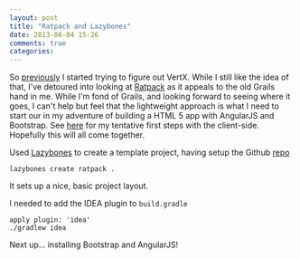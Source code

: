 ```yaml
---
layout: post
title: "Ratpack and Lazybones"
date: 2013-08-04 15:26
comments: true
categories: 
---
```

So [previously](/blog/2013/07/23/playing-with-vertx/) I started trying to figure out VertX.  While I still like the idea of that, I've detoured into looking at [Ratpack](http://www.ratpack-framework.org) as it appeals to the old Grails hand in me.  While I'm fond of Grails, and looking forward to seeing where it goes, I can't help but feel that the lightweight approach is what I need to start our in my adventure of building a HTML 5 app with AngularJS and Bootstrap.  See [here](/blog/2013/04/16/notes-for-a-prospective-web-developer/) for my tentative first steps with the client-side.  Hopefully this will all come together.

Used [Lazybones](https://github.com/pledbrook/lazybones) to create a template project, having setup the Github [repo](https://github.com/robpurcell/grat)

    lazybones create ratpack .

It sets up a nice, basic project layout.

I needed to add the IDEA plugin to `build.gradle`

    apply plugin: 'idea'
    ./gradlew idea

Next up... installing Bootstrap and AngularJS!
